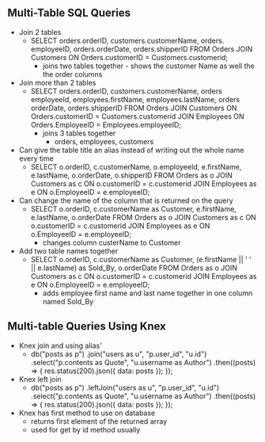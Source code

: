 ## Multi-Table SQL Queries

- Join 2 tables
  - SELECT orders.orderID, customers.customerName, orders. employeeID, orders.orderDate, orders.shipperID FROM Orders JOIN Customers ON Orders.customerID = Customers.customerid;
    - joins two tables together - shows the customer Name as well the the order columns
- Join more than 2 tables
  - SELECT orders.orderID, customers.customerName, orders employeeId, employees.firstName, employees.lastName, orders orderDate, orders.shipperID FROM Orders JOIN Customers ON Orders.customerID = Customers.customerid JOIN Employees ON Orders.EmployeeID = Employees.employeeID;
    - joins 3 tables together
      - orders, employees, customers
- Can give the table title an alias instead of writing out the whole name every time
  - SELECT o.orderID, c.customerName, o.employeeId, e.firstName, e.lastName, o.orderDate, o.shipperID FROM Orders as o JOIN Customers as c ON o.customerID = c.customerid JOIN Employees as e ON o.EmployeeID = e.employeeID;
- Can change the name of the column that is returned on the query
  - SELECT o.orderID, c.customerName as Customer, e.firstName, e.lastName, o.orderDate FROM Orders as o JOIN Customers as c ON o.customerID = c.customerid JOIN Employees as e ON o.EmployeeID = e.employeeID;
    - changes column custerName to Customer
- Add two table names together
  - SELECT o.orderID, c.customerName as Customer, (e.firstName || ' ' || e.lastName) as Sold_By, o.orderDate FROM Orders as o JOIN Customers as c ON o.customerID = c.customerid JOIN Employees as e ON o.EmployeeID = e.employeeID;
    - adds employee first name and last name together in one column named Sold_By

## Multi-table Queries Using Knex

- Knex join and using alias'
  - db("posts as p")
    .join("users as u", "p.user_id", "u.id")
    .select("p.contents as Quote", "u.username as Author")
    .then((posts) => {
    res.status(200).json({ data: posts });
    });
- Knex left join
  - db("posts as p")
    .leftJoin("users as u", "p.user_id", "u.id")
    .select("p.contents as Quote", "u.username as Author")
    .then((posts) => {
    res.status(200).json({ data: posts });
    });
- Knex has first method to use on database
  - returns first element of the returned array
  - used for get by id method usually
